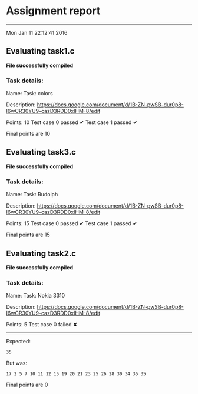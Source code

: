 # Assignment report
---
Mon Jan 11 22:12:41 2016

## Evaluating task1.c

**File successfully compiled**

### Task details:

Name: Task: colors

Description: https://docs.google.com/document/d/1B-ZN-pwSB-dur0p8-I6wCR30YU9-cazD3RDD0xIHM-8/edit

Points: 10
Test case 0 passed ✔︎ 
Test case 1 passed ✔︎ 

 Final points are 10
## Evaluating task3.c

**File successfully compiled**

### Task details:

Name: Task: Rudolph

Description: https://docs.google.com/document/d/1B-ZN-pwSB-dur0p8-I6wCR30YU9-cazD3RDD0xIHM-8/edit

Points: 15
Test case 0 passed ✔︎ 
Test case 1 passed ✔︎ 

 Final points are 15
## Evaluating task2.c

**File successfully compiled**

### Task details:

Name: Task: Nokia 3310

Description: https://docs.google.com/document/d/1B-ZN-pwSB-dur0p8-I6wCR30YU9-cazD3RDD0xIHM-8/edit

Points: 5
Test case 0 failed ✘ 

---
Expected:
```
35
```
But was:
```
17 2 5 7 10 11 12 15 19 20 21 23 25 26 28 30 34 35 35
```

 Final points are 0
